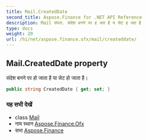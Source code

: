 ```yaml
---
title: Mail.CreatedDate
second_title: Aspose.Finance for .NET API Reference
description: Mail संपत्त. संदेश बनने पर ह जत है य सेट ह जत है
type: docs
weight: 20
url: /hi/net/aspose.finance.ofx/mail/createddate/
---
```

## Mail.CreatedDate property

संदेश बनने पर हो जाता है या सेट हो जाता है।

```csharp
public string CreatedDate { get; set; }
```

### यह सभी देखें

* class [Mail](../)
* नाम स्थान [Aspose.Finance.Ofx](../../mail/)
* सभा [Aspose.Finance](../../../)


